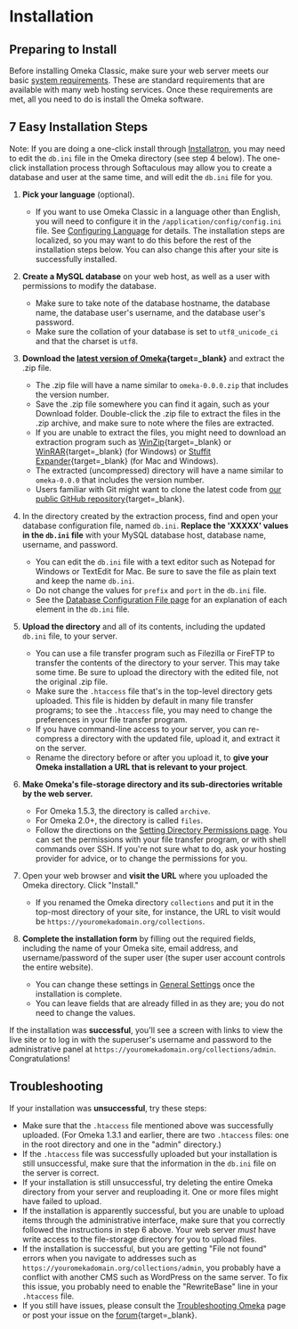 # Installation

## Preparing to Install
Before installing Omeka Classic, make sure your web server meets our basic [system requirements](System_Requirements.md). These are standard requirements that are available with many web hosting services. Once these requirements are met, all you need to do is install the Omeka software.

7 Easy Installation Steps
-----------
Note: If you are doing a one-click install through [Installatron](../GettingStarted/Hosting_Suggestions.md), you may need to edit the `db.ini` file in the Omeka directory (see step 4 below). The one-click installation process through Softaculous may allow you to create a database and user at the same time, and will edit the `db.ini` file for you.

1. **Pick your language** (optional).
	- If you want to use Omeka Classic in a language other than English, you will need to configure it in the `/application/config/config.ini` file. See [Configuring Language](Configuring_Language.md) for details. The installation steps are localized, so you may want to do this before the rest of the installation steps below. You can also change this after your site is successfully installed.

1. **Create a MySQL database** on your web host, as well as a user with permissions to modify the database.

    - Make sure to take note of the database hostname, the database name, the database user's username, and the database user's password.
    - Make sure the collation of your database is set to `utf8_unicode_ci` and that the charset is `utf8`.

1. **Download the [latest version of Omeka](https://omeka.org/classic/download/){target=_blank}** and extract the .zip file.

    - The .zip file will have a name similar to `omeka-0.0.0.zip` that includes the version number.
    - Save the .zip file somewhere you can find it again, such as your Download folder. Double-click the .zip file to extract the files in the .zip archive, and make sure to note where the files are extracted.
    -   If you are unable to extract the files, you might need to download an extraction program such as [WinZip](https://www.winzip.com/){target=_blank} or [WinRAR](https://www.win-rar.com/){target=_blank} (for Windows) or [Stuffit Expander](https://stuffit.com/){target=_blank} (for Mac and Windows).
    -   The extracted (uncompressed) directory will have a name similar to `omeka-0.0.0` that includes the version number.
    -   Users familiar with Git might want to clone the latest code from [our public GitHub repository](http://github.com/omeka/Omeka){target=_blank}.

1. In the directory created by the extraction process, find and open your database configuration file, named `db.ini`. **Replace the 'XXXXX' values in the `db.ini` file** with your MySQL database host, database name, username, and password.

    -   You can edit the `db.ini` file with a text editor such as Notepad for Windows or TextEdit for Mac. Be sure to save the file as plain text and keep the name `db.ini`.
    -   Do not change the values for `prefix` and `port` in the `db.ini` file.
    -   See the [Database Configuration File page](../Technical/DatabaseConfigurationFile.md) for an explanation of each element in the `db.ini` file.

1.  **Upload the directory** and all of its contents, including the updated `db.ini` file, to your server.

    -   You can use a file transfer program such as Filezilla or FireFTP to transfer the contents of the directory to your server. This may take some time. Be sure to upload the directory with the edited file, not the original .zip file. 
    -   Make sure the `.htaccess` file that's in the top-level directory gets uploaded. This file is hidden by default in many file transfer programs; to see the `.htaccess` file, you may need to change the preferences in your file transfer program.
    -   If you have command-line access to your server, you can re-compress a directory with the updated file, upload it, and extract it on the server.
    -   Rename the directory before or after you upload it, to **give your Omeka installation a URL that is relevant to your project**.

1.  **Make Omeka's file-storage directory and its sub-directories writable by the web server.** 
	- For Omeka 1.5.3, the directory is called `archive`. 
	- For Omeka 2.0+, the directory is called `files`. 
	- Follow the directions on the [Setting Directory Permissions page](Setting_Directory_Permissions.md). You can set the permissions with your file transfer program, or with shell commands over SSH. If you're not sure what to do, ask your hosting provider for advice, or to change the permissions for you.

1.  Open your web browser and **visit the URL** where you uploaded the Omeka directory. Click "Install."

    -   If you renamed the Omeka directory `collections` and put it in the top-most directory of your site, for instance, the URL to visit would be `https://youromekadomain.org/collections`.

1.  **Complete the installation form** by filling out the required fields, including the name of your Omeka site, email address, and username/password of the super user (the super user account controls the entire website).

    -   You can change these settings in [General Settings](../Admin/Settings/General_Settings.md) once the installation is complete.
    -   You can leave fields that are already filled in as they are; you do not need to change the values.

If the installation was **successful**, you'll see a screen with links to view the live site or to log in with the superuser's username and password to the administrative panel at `https://youromekadomain.org/collections/admin`. Congratulations!

## Troubleshooting

If your installation was **unsuccessful**, try these steps:

-   Make sure that the `.htaccess` file mentioned above was successfully uploaded. (For Omeka 1.3.1 and earlier, there are two `.htaccess` files: one in the root directory and one in the "admin" directory.)
-   If the `.htaccess` file was successfully uploaded but your installation is still unsuccessful, make sure that the information in the `db.ini` file on the server is correct.
-   If your installation is still unsuccessful, try deleting the entire Omeka directory from your server and reuploading it. One or more files might have failed to upload.
-   If the installation is apparently successful, but you are unable to upload items through the administrative interface, make sure that you correctly followed the instructions in step 6 above. Your web server *must* have write access to the file-storage directory for you to upload files.
-   If the installation is successful, but you are getting "File not found" errors when you navigate to addresses such as `https://youromekadomain.org/collections/admin`, you probably have a conflict with another CMS such as WordPress on the same server. To fix this issue, you probably need to enable the "RewriteBase" line in your `.htaccess` file.
-   If you still have issues, please consult the [Troubleshooting Omeka](../Troubleshooting/Troubleshooting_Omeka.md) page or post your issue on the [forum](https://forum.omeka.org/c/omeka-classic/7){target=_blank}.
